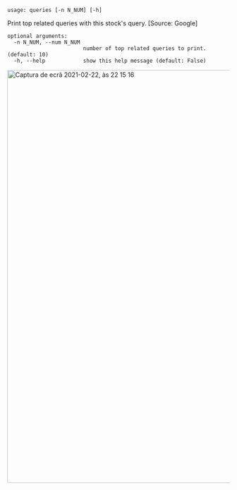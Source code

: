 ```
usage: queries [-n N_NUM] [-h]
```

Print top related queries with this stock's query. [Source: Google]

```
optional arguments:
  -n N_NUM, --num N_NUM
                        number of top related queries to print. (default: 10)
  -h, --help            show this help message (default: False)
```

<img width="937" alt="Captura de ecrã 2021-02-22, às 22 15 16" src="https://user-images.githubusercontent.com/25267873/108777341-91970780-755b-11eb-985e-819285688eea.png">
